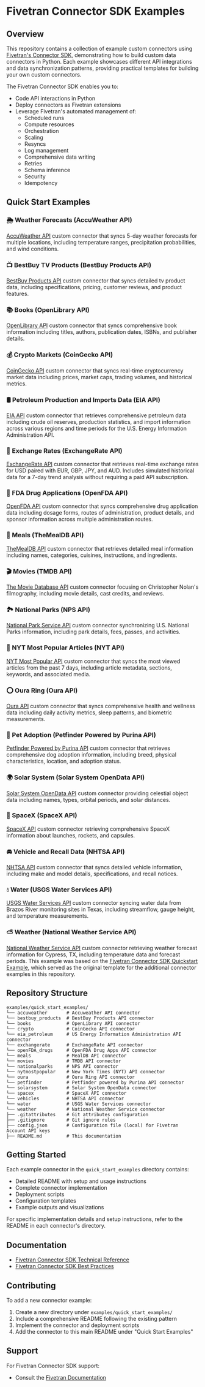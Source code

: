 # Fivetran Connector SDK Examples

## Overview
This repository contains a collection of example custom connectors using [Fivetran's Connector SDK](https://fivetran.com/docs/connectors/connector-sdk), demonstrating how to build custom data connectors in Python. Each example showcases different API integrations and data synchronization patterns, providing practical templates for building your own custom connectors.

The Fivetran Connector SDK enables you to:
- Code API interactions in Python
- Deploy connectors as Fivetran extensions
- Leverage Fivetran's automated management of:
  - Scheduled runs
  - Compute resources
  - Orchestration
  - Scaling
  - Resyncs
  - Log management
  - Comprehensive data writing
  - Retries
  - Schema inference
  - Security
  - Idempotency

## Quick Start Examples

### 🌦️ Weather Forecasts (AccuWeather API)
[AccuWeather API](https://developer.accuweather.com/apis) custom connector that syncs 5-day weather forecasts for multiple locations, including temperature ranges, precipitation probabilities, and wind conditions.

### 📺 BestBuy TV Products (BestBuy Products API)  
[BestBuy Products API](https://developer.bestbuy.com/) custom connector that syncs detailed tv product data, including specifications, pricing, customer reviews, and product features.

### 📚 Books (OpenLibrary API)
[OpenLibrary API](https://openlibrary.org/developers/api) custom connector that syncs comprehensive book information including titles, authors, publication dates, ISBNs, and publisher details.

### 💰 Crypto Markets (CoinGecko API)
[CoinGecko API](https://www.coingecko.com/en/api) custom connector that syncs real-time cryptocurrency market data including prices, market caps, trading volumes, and historical metrics.

### 🛢️ Petroleum Production and Imports Data (EIA API)  
[EIA API](https://www.eia.gov/opendata/documentation.php) custom connector that retrieves comprehensive petroleum data including crude oil reserves, production statistics, and import information across various regions and time periods for the U.S. Energy Information Administration API.

### 💱 Exchange Rates (ExchangeRate API)  
[ExchangeRate API](https://www.exchangerate-api.com/docs/overview) custom connector that retrieves real-time exchange rates for USD paired with EUR, GBP, JPY, and AUD. Includes simulated historical data for a 7-day trend analysis without requiring a paid API subscription.

### 💊 FDA Drug Applications (OpenFDA API)
[OpenFDA API](https://open.fda.gov/apis/drug/drugsfda/) custom connector that syncs comprehensive drug application data including dosage forms, routes of administration, product details, and sponsor information across multiple administration routes.

### 🍳 Meals (TheMealDB API)
[TheMealDB API](https://www.themealdb.com/api.php) custom connector that retrieves detailed meal information including names, categories, cuisines, instructions, and ingredients.

### 🎬 Movies (TMDB API)
[The Movie Database API](https://developer.themoviedb.org/reference/configuration-details) custom connector focusing on Christopher Nolan's filmography, including movie details, cast credits, and reviews.

### 🏞️ National Parks (NPS API)
[National Park Service API](https://www.nps.gov/subjects/developer/index.htm) custom connector synchronizing U.S. National Parks information, including park details, fees, passes, and activities.

### 📰 NYT Most Popular Articles (NYT API)
[NYT Most Popular API](https://developer.nytimes.com/docs/most-popular-product/1/overview) custom connector that syncs the most viewed articles from the past 7 days, including article metadata, sections, keywords, and associated media. 

### ⭕ Oura Ring (Oura API)
[Oura API](https://cloud.ouraring.com/v2/docs) custom connector that syncs comprehensive health and wellness data including daily activity metrics, sleep patterns, and biometric measurements.

### 🐾 Pet Adoption (Petfinder Powered by Purina API)  
[Petfinder Powered by Purina API](https://www.petfinder.com/developers/v2/docs/) custom connector that retrieves comprehensive dog adoption information, including breed, physical characteristics, location, and adoption status.  

### 🌍 Solar System (Solar System OpenData API)
[Solar System OpenData API](https://api.le-systeme-solaire.net) custom connector providing celestial object data including names, types, orbital periods, and solar distances.

### 🚀 SpaceX (SpaceX API)
[SpaceX API](https://github.com/r-spacex/SpaceX-API/tree/master/docs) custom connector retrieving comprehensive SpaceX information about launches, rockets, and capsules.

### 🚘 Vehicle and Recall Data (NHTSA API)  
[NHTSA API](https://vpic.nhtsa.dot.gov/api/) custom connector that syncs detailed vehicle information, including make and model details, specifications, and recall notices.

### 💧 Water (USGS Water Services API)
[USGS Water Services API](https://waterservices.usgs.gov/docs/) custom connector syncing water data from Brazos River monitoring sites in Texas, including streamflow, gauge height, and temperature measurements.

### ⛅ Weather (National Weather Service API)
[National Weather Service API](https://www.weather.gov/documentation/services-web-api) custom connector retrieving weather forecast information for Cypress, TX, including temperature data and forecast periods. This example was based on the [Fivetran Connector SDK Quickstart Example](https://github.com/fivetran/fivetran_connector_sdk/tree/main/examples/quickstart_examples/weather), which served as the original template for the additional connector examples in this repository.

## Repository Structure
```
examples/quick_start_examples/
└── accuweather       # Accuweather API connector
└── bestbuy_products  # BestBuy Products API connector
└── books             # OpenLibrary API connector
└── crypto            # CoinGecko API connector
└── eia_petroleum     # US Energy Information Administration API connector
└── exchangerate      # ExchangeRate API connector
└── openFDA_drugs     # OpenFDA Drug Apps API connector
└── meals             # MealDB API connector
└── movies            # TMDB API connector
└── nationalparks     # NPS API connector
└── nytmostpopular    # New York Times (NYT) API connector
└── oura              # Oura Ring API connector
└── petfinder         # Petfinder powered by Purina API connector
└── solarsystem       # Solar System OpenData connector
└── spacex            # SpaceX API connector
└── vehicles          # NHTSA API connector
└── water             # USGS Water Services connector
└── weather           # National Weather Service connector
├── .gitattributes    # Git attributes configuration
├── .gitignore        # Git ignore rules
├── config.json       # Configuration file (local) for Fivetran Account API keys
├── README.md         # This documentation
```

## Getting Started

Each example connector in the `quick_start_examples` directory contains:
- Detailed README with setup and usage instructions
- Complete connector implementation
- Deployment scripts
- Configuration templates
- Example outputs and visualizations

For specific implementation details and setup instructions, refer to the README in each connector's directory.

## Documentation
- [Fivetran Connector SDK Technical Reference](https://fivetran.com/docs/connectors/connector-sdk/technical-reference)
- [Fivetran Connector SDK Best Practices](https://fivetran.com/docs/connectors/connector-sdk/best-practices)

## Contributing
To add a new connector example:
1. Create a new directory under `examples/quick_start_examples/`
2. Include a comprehensive README following the existing pattern
3. Implement the connector and deployment scripts
4. Add the connector to this main README under "Quick Start Examples"

## Support
For Fivetran Connector SDK support:
- Consult the [Fivetran Documentation](https://fivetran.com/docs/connectors/connector-sdk)